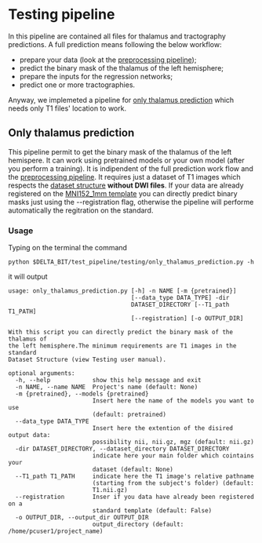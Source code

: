 # Testing pipeline
In this pipeline are contained all files for thalamus and tractography predictions. A full prediction means following the below workflow:
- prepare your data (look at the [preprocessing pipeline](../preprocessing/README.md));
- predict the binary mask of the thalamus of the left hemisphere;
- prepare the inputs for the regression networks;
- predict one or more tractographies.

Anyway, we implemeted a pipeline for [only thalamus prediction](./only_thalamus_prediction.py) which needs only T1 files' location to work.

## Only thalamus prediction
This pipeline permit to get the binary mask of the thalamus of the left hemispere. It can work using pretrained models or your own model (after you perform a training). It is indipendent of the full prediction work flow and the [preprocessing pipeline](../preprocessing/). It requires just a dataset of T1 images which respects the [dataset structure](../preprocessing/README.md#dataset-structure) **without DWI files**. If your data are already registered on the [MNI152_1mm template](../../utils/templates/MNI152_T1_1mm.nii.gz) you can directly predict binary masks just using the --registration flag, otherwise the pipeline will performe automatically the regitration on the standard.

### Usage

Typing on the terminal the command

```
python $DELTA_BIT/test_pipeline/testing/only_thalamus_prediction.py -h
```

it will output
```
usage: only_thalamus_prediction.py [-h] -n NAME [-m {pretrained}]
                                   [--data_type DATA_TYPE] -dir
                                   DATASET_DIRECTORY [--T1_path T1_PATH]
                                   [--registration] [-o OUTPUT_DIR]

With this script you can directly predict the binary mask of the thalamus of
the left hemisphere.The minimum requirements are T1 images in the standard
Dataset Structure (view Testing user manual).

optional arguments:
  -h, --help            show this help message and exit
  -n NAME, --name NAME  Project's name (default: None)
  -m {pretrained}, --models {pretrained}
                        Insert here the name of the models you want to use
                        (default: pretrained)
  --data_type DATA_TYPE
                        Insert here the extention of the disired output data:
                        possibility nii, nii.gz, mgz (default: nii.gz)
  -dir DATASET_DIRECTORY, --dataset_directory DATASET_DIRECTORY
                        indicate here your main folder which cointains your
                        dataset (default: None)
  --T1_path T1_PATH     indicate here the T1 image's relative pathname
                        (starting from the subject's folder) (default:
                        T1.nii.gz)
  --registration        Inser if you data have already been registered on a
                        standard template (default: False)
  -o OUTPUT_DIR, --output_dir OUTPUT_DIR
                        output_directory (default: /home/pcuser1/project_name)
```
